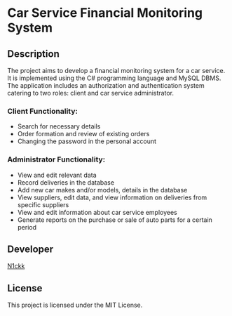 # Car Service Financial Monitoring System

## Description

The project aims to develop a financial monitoring system for a car service. It is implemented using the C# programming language and MySQL DBMS. The application includes an authorization and authentication system catering to two roles: client and car service administrator.

### Client Functionality:

- Search for necessary details
- Order formation and review of existing orders
- Changing the password in the personal account

### Administrator Functionality:

- View and edit relevant data
- Record deliveries in the database
- Add new car makes and/or models, details in the database
- View suppliers, edit data, and view information on deliveries from specific suppliers
- View and edit information about car service employees
- Generate reports on the purchase or sale of auto parts for a certain period

## Developer
[N1ckk](https://github.com/N1ckk)

## License

This project is licensed under the MIT License.
